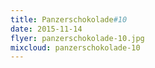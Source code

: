 ```yaml
---
title: Panzerschokolade#10
date: 2015-11-14 
flyer: panzerschokolade-10.jpg
mixcloud: panzerschokolade-10
---
```

